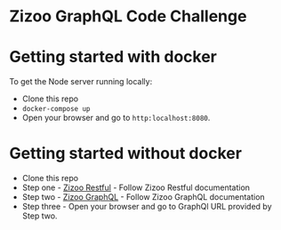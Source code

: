 # Zizoo GraphQL Code Challenge

# Getting started with docker

To get the Node server running locally:

- Clone this repo
- `docker-compose up`
- Open your browser and go to `http:localhost:8080`.

# Getting started without docker
- Clone this repo
- Step one - [Zizoo Restful](https://github.com/raminrezazadeh/zizoo-restful/tree/master/restful) - Follow Zizoo Restful documentation
- Step two - [Zizoo GraphQL](https://github.com/raminrezazadeh/zizoo-restful/tree/master/graphql) - Follow Zizoo GraphQL documentation
- Step three - Open your browser and go to GraphQl URL provided by Step two.
